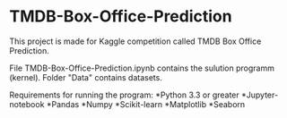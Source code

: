 # TMDB-Box-Office-Prediction
This project is made for Kaggle competition called TMDB Box Office Prediction.

File TMDB-Box-Office-Prediction.ipynb contains the sulution programm (kernel).
Folder "Data" contains datasets.

Requirements for running the program:
*Python 3.3 or greater
*Jupyter-notebook
*Pandas
*Numpy
*Scikit-learn
*Matplotlib
*Seaborn
